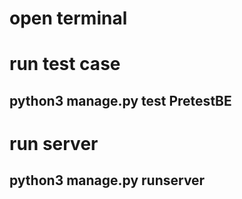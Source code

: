 # open terminal

# run test case
## python3 manage.py test PretestBE 

# run server
## python3 manage.py runserver
